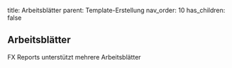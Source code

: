 title: Arbeitsblätter
parent: Template-Erstellung
nav_order: 10
has_children: false

## Arbeitsblätter

FX Reports unterstützt mehrere Arbeitsblätter
